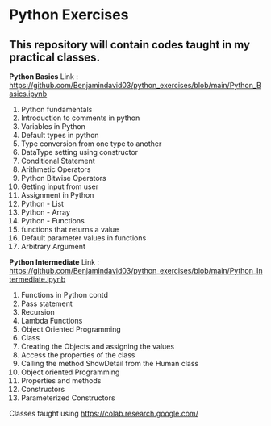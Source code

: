 # Python Exercises
## This repository will contain codes taught in my practical classes.

<b>Python Basics</b> 
Link : https://github.com/Benjamindavid03/python_exercises/blob/main/Python_Basics.ipynb

1. Python fundamentals
2. Introduction to comments in python
3. Variables in Python
4. Default types in python
5. Type conversion from one type to another
6. DataType setting using constructor
7. Conditional Statement
8. Arithmetic Operators
9. Python Bitwise Operators
10. Getting input from user
11. Assignment in Python
12. Python - List
13. Python - Array
14. Python - Functions
15. functions that returns a value
16. Default parameter values in functions
17. Arbitrary Argument

<b>Python Intermediate</b> 
Link : https://github.com/Benjamindavid03/python_exercises/blob/main/Python_Intermediate.ipynb
1. Functions in Python contd
2. Pass statement
3. Recursion
4. Lambda Functions
5. Object Oriented Programming
6. Class
7. Creating the Objects and assigning the values
8. Access the properties of the class
9. Calling the method ShowDetail from the Human class
10. Object oriented Programming
11. Properties and methods
12. Constructors
13. Parameterized Constructors


Classes taught using https://colab.research.google.com/
